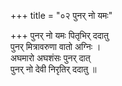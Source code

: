 +++
title = "०२ पुनर् नो यमः"

+++
पुनर् नो यमः पितृभिर् ददातु  
पुनर् मित्रावरुणा वातो अग्निः ।  
अघमारो अघशंसः पुनर् दात्  
पुनर् नो देवी निरृतिर् ददातु ॥